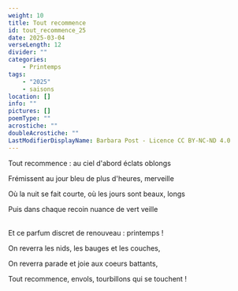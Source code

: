 ```yaml
---
weight: 10
title: Tout recommence
id: tout_recommence_25
date: 2025-03-04
verseLength: 12
divider: ""
categories:
    - Printemps
tags:
    - "2025"
    - saisons
location: []
info: ""
pictures: []
poemType: ""
acrostiche: ""
doubleAcrostiche: ""
LastModifierDisplayName: Barbara Post - Licence CC BY-NC-ND 4.0
---
```

Tout recommence : au ciel d'abord éclats oblongs

Frémissent au jour bleu de plus d'heures, merveille

Où la nuit se fait courte, où les jours sont beaux, longs

Puis dans chaque recoin nuance de vert veille

 \
Et ce parfum discret de renouveau : printemps !

On reverra les nids, les bauges et les couches,

On reverra parade et joie aux coeurs battants,

Tout recommence, envols, tourbillons qui se touchent !
